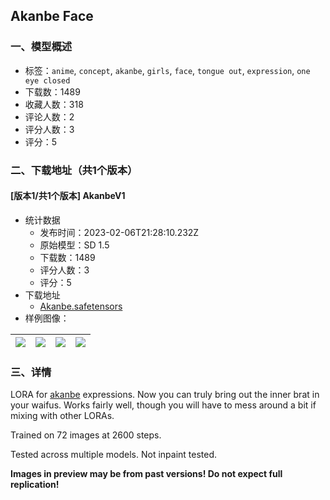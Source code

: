 ## Akanbe Face
### 一、模型概述

- 标签：`anime`, `concept`, `akanbe`, `girls`, `face`, `tongue out`, `expression`, `one eye closed`
- 下载数：1489
- 收藏人数：318
- 评论人数：2
- 评分人数：3
- 评分：5

### 二、下载地址（共1个版本）

#### [版本1/共1个版本] AkanbeV1

- 统计数据
  - 发布时间：2023-02-06T21:28:10.232Z
  - 原始模型：SD 1.5
  - 下载数：1489
  - 评分人数：3
  - 评分：5
- 下载地址
  - [Akanbe.safetensors](https://civitai.com/api/download/models/7473)
- 样例图像：

| <img src="https://image.civitai.com/xG1nkqKTMzGDvpLrqFT7WA/989b4cf8-7997-462a-d727-a7e50f177300/width=450/69945.jpeg" /> | <img src="https://image.civitai.com/xG1nkqKTMzGDvpLrqFT7WA/8adbfebd-e448-43e6-9971-74faf499ff00/width=450/69955.jpeg" /> | <img src="https://image.civitai.com/xG1nkqKTMzGDvpLrqFT7WA/de7d0ac2-5268-42eb-9a7f-48806a945c00/width=450/69954.jpeg" /> | <img src="https://image.civitai.com/xG1nkqKTMzGDvpLrqFT7WA/755a961b-a367-4a78-a882-e8864dcf2400/width=450/69953.jpeg" /> |
| ---- | ---- | ---- | ---- |


### 三、详情
<p>LORA for <a target="_blank" rel="ugc" href="https://danbooru.donmai.us/wiki_pages/akanbe?z=2">akanbe</a> expressions. Now you can truly bring out the inner brat in your waifus. Works fairly well, though you will have to mess around a bit if mixing with other LORAs.</p><p></p><p>Trained on 72 images at 2600 steps.</p><p>Tested across multiple models. Not inpaint tested.</p><p><strong>Images in preview may be from past versions! Do not expect full replication!</strong></p>